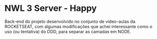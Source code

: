 # NWL 3 Server - Happy 

Back-end do projeto desenvolvido no conjunto de vídeo-aulas da ROCKETSEAT, com algumas 
modificações que achei interessante como o uso (ou tentativa) do DDD, para separar as camadas em NODE.
